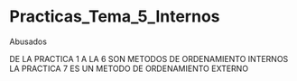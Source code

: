 # Practicas_Tema_5_Internos
Abusados 

DE LA PRACTICA 1 A LA 6 SON METODOS DE ORDENAMIENTO INTERNOS
LA PRACTICA 7 ES UN METODO DE ORDENAMIENTO EXTERNO
